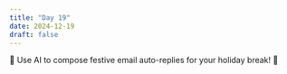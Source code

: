 ```yaml
---
title: "Day 19"
date: 2024-12-19
draft: false
---
```


🦌 Use AI to compose festive email auto-replies for your holiday break! 📧
